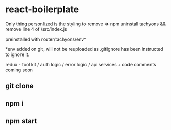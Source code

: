 # react-boilerplate

Only thing personlized is the styling to remove => npm uninstall tachyons && remove line 4 of /src/index.js 

preinstalled with router/tachyons/env*

*env added on git, will not be reuploaded as .gitignore has been instructed to ignore it.

redux - tool kit / auth logic / error logic / api services + code comments coming soon 

## git clone 

## npm i

## npm start
